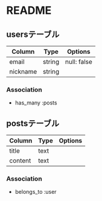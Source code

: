 # README

## usersテーブル
|Column  |Type  |Options    |
|--------|------|-----------|
|email   |string|null: false|
|nickname|string||

### Association
- has_many :posts

## postsテーブル
|Column |Type|Options|
|-------|----|-------|
|title  |text||
|content|text||

### Association
- belongs_to :user


<!--
テ/users:2
  posts:2
-->